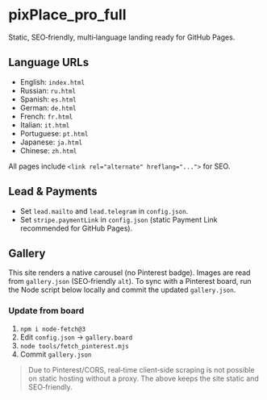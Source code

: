 # pixPlace_pro_full

Static, SEO‑friendly, multi‑language landing ready for GitHub Pages.

## Language URLs
- English: `index.html`
- Russian: `ru.html`
- Spanish: `es.html`
- German: `de.html`
- French: `fr.html`
- Italian: `it.html`
- Portuguese: `pt.html`
- Japanese: `ja.html`
- Chinese: `zh.html`

All pages include `<link rel="alternate" hreflang="...">` for SEO.

## Lead & Payments
- Set `lead.mailto` and `lead.telegram` in `config.json`.
- Set `stripe.paymentLink` in `config.json` (static Payment Link recommended for GitHub Pages).

## Gallery
This site renders a native carousel (no Pinterest badge). Images are read from `gallery.json` (SEO‑friendly `alt`).
To sync with a Pinterest board, run the Node script below locally and commit the updated `gallery.json`.

### Update from board
1. `npm i node-fetch@3`
2. Edit `config.json` → `gallery.board`
3. `node tools/fetch_pinterest.mjs`
4. Commit `gallery.json`

> Due to Pinterest/CORS, real‑time client‑side scraping is not possible on static hosting without a proxy. The above keeps the site static and SEO‑friendly.

